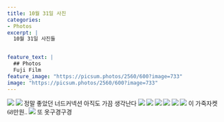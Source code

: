 ```yaml
---
title: 10월 31일 사진
categories:
- Photos
excerpt: |
  10월 31일 사진들


feature_text: |
  ## Photos
  Fuji Film
feature_image: "https://picsum.photos/2560/600?image=733"
image: "https://picsum.photos/2560/600?image=733"
---
```

<style type="text/css"> 
@font-face {
    font-family: 'GmarketSansMedium';
    src: url('https://cdn.jsdelivr.net/gh/projectnoonnu/noonfonts_2001@1.1/GmarketSansMedium.woff') format('woff');
    font-weight: normal;
    font-style: normal;
}
body{
font-family: 'GmarketSansMedium';
}
</style>
<img src = "https://drive.google.com/uc?export=view&id=1comhiehsiIb1sjiQi4w9lQuEH8MpsfRL">
<img src = "https://drive.google.com/uc?export=view&id=1IOhxNwwEjjVLgIHeq_JrC2-QLxirnhiU">
정말 좋았던 너드커넥션 아직도 가끔 생각난다

<img src = "https://drive.google.com/uc?export=view&id=1RgyAnnpOkUL7X1sC6MNiQ8-epQJK-Rez">
<img src = "https://drive.google.com/uc?export=view&id=1yCJqEP-0AZRi2j1KHvmNxZw7fig_gKAl">
<img src = "https://drive.google.com/uc?export=view&id=1I7ejR6QLMVNxvrROx4byprCde41ca6Dd">
<img src = "https://drive.google.com/uc?export=view&id=1ZkNTtGj1NDx9xdjCNkgrLYmTF1mgsCQ_">
<img src = "https://drive.google.com/uc?export=view&id=19EMpqO46uQe2VPykfSe4CKJ-Ak-dQrvn">
<img src = "https://drive.google.com/uc?export=view&id=1D3QQIhRTAnTAxPxa40NweJkSDawKXHgF">
이 가죽자켓 68만원..
<img src = "https://drive.google.com/uc?export=view&id=1gaW0kSqNfslrgxq7wB98-9LkyoTvQPby">
또 옷구경구경
